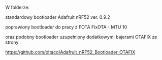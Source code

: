 W folderze:

standardowy bootloader Adafruit nRF52 ver. 0.9.2

poprawiony bootloader do pracy z FOTA FixOTA - MTU 10

oraz podobny bootloader uzupełniony dodatkowymi bajerami OTAFIX ze strony

https://github.com/oltaco/Adafruit_nRF52_Bootloader_OTAFIX
